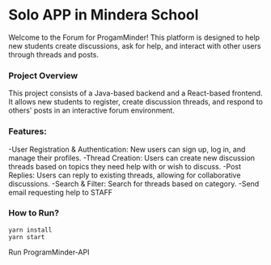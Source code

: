 # Solo APP in Mindera School

Welcome to the Forum for ProgamMinder! This platform is designed to help new students create discussions, ask for help, and interact with other users through threads and posts.

### Project Overview

This project consists of a Java-based backend and a React-based frontend. It allows new students to register, create discussion threads, and respond to others' posts in an interactive forum environment.

### Features:
-User Registration & Authentication: New users can sign up, log in, and manage their profiles.
-Thread Creation: Users can create new discussion threads based on topics they need help with or wish to discuss.
-Post Replies: Users can reply to existing threads, allowing for collaborative discussions.
-Search & Filter: Search for threads based on category.
-Send email requesting help to STAFF

### How to Run?

```
yarn install
yarn start
```
Run ProgramMinder-API
